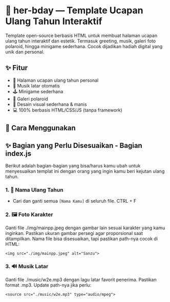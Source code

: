 # 🎂 her-bday — Template Ucapan Ulang Tahun Interaktif

Template open-source berbasis HTML untuk membuat halaman ucapan ulang tahun interaktif dan estetik. Termasuk greeting, musik, galeri foto polaroid, hingga minigame sederhana. Cocok dijadikan hadiah digital yang unik dan personal.

## ✨ Fitur

- 🎉 Halaman ucapan ulang tahun personal
- 🎵 Musik latar otomatis
- 🕹️ Minigame sederhana
- 📸 Galeri polaroid
- 💌 Desain visual sederhana & manis
- 💻 100% berbasis HTML/CSS/JS (tanpa framework)

## 🔧 Cara Menggunakan
## ✨ Bagian yang Perlu Disesuaikan - Bagian index.js

Berikut adalah bagian-bagian yang bisa/harus kamu ubah untuk menyesuaikan templat ini dengan orang yang ingin kamu beri kejutan ulang tahun.

### 1. 🎉 Nama Ulang Tahun
- Cari dan ganti semua `[Nama Kamu]` di seluruh file. CTRL + F

### 2. 🖼️ Foto Karakter
Ganti file ./img/mainpp.jpeg dengan gambar lain sesuai karakter yang kamu inginkan.
Pastikan ukuran gambar persegi agar proporsional saat ditampilkan.
Nama file bisa disesuaikan, tapi pastikan path-nya cocok di HTML:
```
<img src="./img/mainpp.jpeg" alt="Sanzu">
```

### 3. 🔊 Musik Latar
Ganti file ./music/w2e.mp3 dengan lagu latar favorit penerima.
Pastikan format .mp3.
Update path-nya jika perlu:
```
<source src="./music/w2e.mp3" type="audio/mpeg">
```